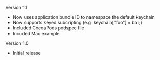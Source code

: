 Version 1.1

- Now uses application bundle ID to namespace the default keychain
- Now supports keyed subcripting (e.g. keychain["foo"] = bar;)
- Included CocoaPods podspec file
- Incuded Mac example

Version 1.0

- Initial release